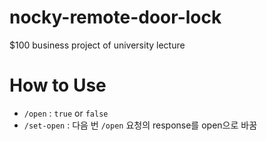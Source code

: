 # nocky-remote-door-lock
 $100 business project of university lecture

# How to Use
- `/open` : `true` or `false`
- `/set-open` : 다음 번 `/open` 요청의 response를 open으로 바꿈
